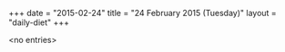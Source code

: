 +++
date = "2015-02-24"
title = "24 February 2015 (Tuesday)"
layout = "daily-diet"
+++

<p>&lt;no entries&gt;</p>